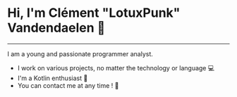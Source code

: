 # Hi, I'm Clément "LotuxPunk" Vandendaelen 👋
***

I am a young and passionate programmer analyst.

* I work on various projects, no matter the technology or language 💻
* I'm a Kotlin enthusiast 🚀
* You can contact me at any time ! 📮 
